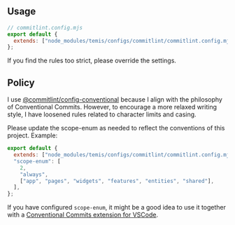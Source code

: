 ## Usage

```mjs
// commitlint.config.mjs
export default {
  extends: ["node_modules/temis/configs/commitlint/commitlint.config.mjs"],
};
```

If you find the rules too strict, please override the settings.

## Policy

I use [@commitlint/config-conventional](https://github.com/conventional-changelog/commitlint/tree/master/@commitlint/config-conventional) because I align with the philosophy of Conventional Commits. However, to encourage a more relaxed writing style, I have loosened rules related to character limits and casing.

Please update the scope-enum as needed to reflect the conventions of this project. Example:

```mjs
export default {
  extends: ["node_modules/temis/configs/commitlint/commitlint.config.mjs"],
  "scope-enum": [
    2,
    "always",
    ["app", "pages", "widgets", "features", "entities", "shared"],
  ],
};
```

If you have configured `scope-enum`, it might be a good idea to use it together with a [Conventional Commits extension for VSCode](https://github.com/vivaxy/vscode-conventional-commits).

